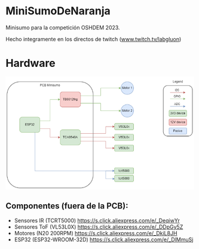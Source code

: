 # MiniSumoDeNaranja
Minisumo para la competición OSHDEM 2023.

Hecho integramente en los directos de twitch (www.twitch.tv/labgluon)

# Hardware

![Diagrama HW](Imagenes/Diagrama_HW.png)


## Componentes (fuera de la PCB):
- Sensores IR (TCRT5000) https://s.click.aliexpress.com/e/_DeqiwYr
- Sensores ToF (VL53L0X) https://s.click.aliexpress.com/e/_DDpGy5Z
- Motores (N20 200RPM) https://s.click.aliexpress.com/e/_DkiL8JH
- ESP32 (ESP32-WROOM-32D) https://s.click.aliexpress.com/e/_DlMmuSj
